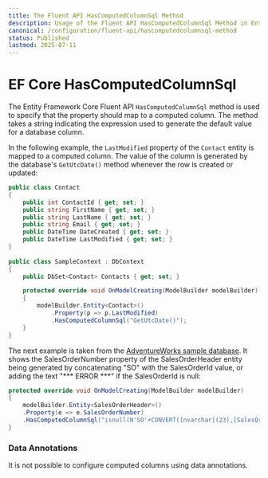 ```yaml
---
title: The Fluent API HasComputedColumnSql Method
description: Usage of the Fluent API HasComputedColumnSql Method in Entity Framework Core
canonical: /configuration/fluent-api/hascomputedcolumnsql-method
status: Published
lastmod: 2025-07-11
---
```


# EF Core HasComputedColumnSql

The Entity Framework Core Fluent API `HasComputedColumnSql` method is used to specify that the property should map to a computed column. The method takes a string indicating the expression used to generate the default value for a database column. 

In the following example, the `LastModified` property of the `Contact` entity is mapped to a computed column. The value of the column is generated by the database's `GetUtcDate()` method whenever the row is created or updated:
```csharp
public class Contact
{
    public int ContactId { get; set; }
    public string FirstName { get; set; }
    public string LastName { get; set; }
    public string Email { get; set; }
    public DateTime DateCreated { get; set; }
    public DateTime LastModified { get; set; }
}
	
public class SampleContext : DbContext
{
    public DbSet<Contact> Contacts { get; set; }

    protected override void OnModelCreating(ModelBuilder modelBuilder)
    {
        modelBuilder.Entity<Contact>()
            .Property(p => p.LastModified)
            .HasComputedColumnSql("GetUtcDate()");
    }
}
```
The next example is taken from the [AdventureWorks sample database](https://github.com/Microsoft/sql-server-samples/releases/tag/adventureworks). It shows the SalesOrderNumber property of the SalesOrderHeader entity being generated by concatenating "SO" with the SalesOrderId value, or adding the text "*** ERROR ***" if the SalesOrderId is null:

```csharp
protected override void OnModelCreating(ModelBuilder modelBuilder)
{
    modelBuilder.Entity<SalesOrderHeader>()
    .Property(e => e.SalesOrderNumber)
    .HasComputedColumnSql("isnull(N'SO'+CONVERT([nvarchar](23),[SalesOrderID]),N'*** ERROR ***')");
}
```

### Data Annotations
It is not possible to configure computed columns using data annotations.

